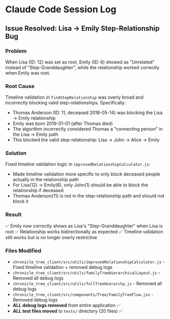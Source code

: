# Claude Code Session Log

## Issue Resolved: Lisa → Emily Step-Relationship Bug

### Problem
When Lisa (ID: 12) was set as root, Emily (ID: 6) showed as "Unrelated" instead of "Step-Granddaughter", while the relationship worked correctly when Emily was root.

### Root Cause
Timeline validation in `findStepRelationship` was overly broad and incorrectly blocking valid step-relationships. Specifically:
- Thomas Anderson (ID: 11, deceased 2018-05-14) was blocking the Lisa → Emily relationship
- Emily was born 2019-01-01 (after Thomas died)
- The algorithm incorrectly considered Thomas a "connecting person" in the Lisa → Emily path
- This blocked the valid step-relationship: Lisa → John → Alice → Emily

### Solution
Fixed timeline validation logic in `improvedRelationshipCalculator.js`:
- Made timeline validation more specific to only block deceased people actually in the relationship path
- For Lisa(12) → Emily(6), only John(1) should be able to block the relationship if deceased
- Thomas Anderson(11) is not in the step-relationship path and should not block it

### Result
✅ Emily now correctly shows as Lisa's "Step-Granddaughter" when Lisa is root
✅ Relationship works bidirectionally as expected
✅ Timeline validation still works but is no longer overly restrictive

### Files Modified
- `chronicle_tree_client/src/utils/improvedRelationshipCalculator.js` - Fixed timeline validation + removed debug logs
- `chronicle_tree_client/src/utils/familyTreeHierarchicalLayout.js` - Removed all debug logs
- `chronicle_tree_client/src/utils/fullTreeHierarchy.js` - Removed all debug logs
- `chronicle_tree_client/src/components/Tree/FamilyTreeFlow.jsx` - Removed debug logs
- **ALL debug logs removed** from entire application ✅
- **ALL test files moved** to `tests/` directory (20 files) ✅